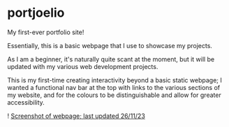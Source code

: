 # portjoelio
My first-ever portfolio site!

Essentially, this is a basic webpage that I use to showcase my projects.

As I am a beginner, it's naturally quite scant at the moment, but it will be updated with my various web development projects.

This is my first-time creating interactivity beyond a basic static webpage; I wanted a functional nav bar at the top with links to the various sections of my website, and for the colours to be distinguishable and allow for greater accessibility.

! [Screenshot of webpage; last updated 26/11/23](img/screencapture-127-0-0-1-5500-index-html-2023-11-28-16_22_05.png)
